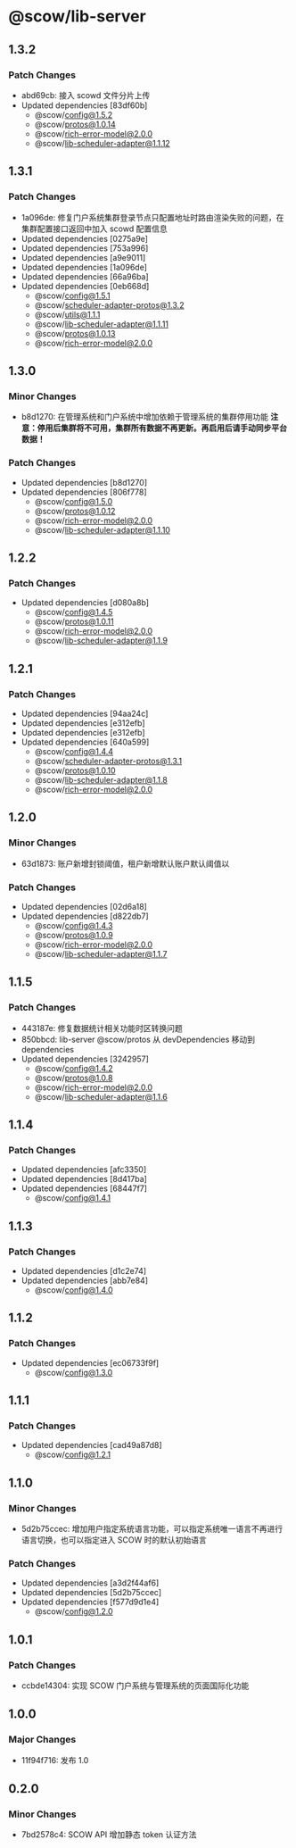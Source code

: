 # @scow/lib-server

## 1.3.2

### Patch Changes

- abd69cb: 接入 scowd 文件分片上传
- Updated dependencies [83df60b]
  - @scow/config@1.5.2
  - @scow/protos@1.0.14
  - @scow/rich-error-model@2.0.0
  - @scow/lib-scheduler-adapter@1.1.12

## 1.3.1

### Patch Changes

- 1a096de: 修复门户系统集群登录节点只配置地址时路由渲染失败的问题，在集群配置接口返回中加入 scowd 配置信息
- Updated dependencies [0275a9e]
- Updated dependencies [753a996]
- Updated dependencies [a9e9011]
- Updated dependencies [1a096de]
- Updated dependencies [66a96ba]
- Updated dependencies [0eb668d]
  - @scow/config@1.5.1
  - @scow/scheduler-adapter-protos@1.3.2
  - @scow/utils@1.1.1
  - @scow/lib-scheduler-adapter@1.1.11
  - @scow/protos@1.0.13
  - @scow/rich-error-model@2.0.0

## 1.3.0

### Minor Changes

- b8d1270: 在管理系统和门户系统中增加依赖于管理系统的集群停用功能
  **注意：停用后集群将不可用，集群所有数据不再更新。再启用后请手动同步平台数据！**

### Patch Changes

- Updated dependencies [b8d1270]
- Updated dependencies [806f778]
  - @scow/config@1.5.0
  - @scow/protos@1.0.12
  - @scow/rich-error-model@2.0.0
  - @scow/lib-scheduler-adapter@1.1.10

## 1.2.2

### Patch Changes

- Updated dependencies [d080a8b]
  - @scow/config@1.4.5
  - @scow/protos@1.0.11
  - @scow/rich-error-model@2.0.0
  - @scow/lib-scheduler-adapter@1.1.9

## 1.2.1

### Patch Changes

- Updated dependencies [94aa24c]
- Updated dependencies [e312efb]
- Updated dependencies [e312efb]
- Updated dependencies [640a599]
  - @scow/config@1.4.4
  - @scow/scheduler-adapter-protos@1.3.1
  - @scow/protos@1.0.10
  - @scow/lib-scheduler-adapter@1.1.8
  - @scow/rich-error-model@2.0.0

## 1.2.0

### Minor Changes

- 63d1873: 账户新增封锁阈值，租户新增默认账户默认阈值以

### Patch Changes

- Updated dependencies [02d6a18]
- Updated dependencies [d822db7]
  - @scow/config@1.4.3
  - @scow/protos@1.0.9
  - @scow/rich-error-model@2.0.0
  - @scow/lib-scheduler-adapter@1.1.7

## 1.1.5

### Patch Changes

- 443187e: 修复数据统计相关功能时区转换问题
- 850bbcd: lib-server @scow/protos 从 devDependencies 移动到 dependencies
- Updated dependencies [3242957]
  - @scow/config@1.4.2
  - @scow/protos@1.0.8
  - @scow/rich-error-model@2.0.0
  - @scow/lib-scheduler-adapter@1.1.6

## 1.1.4

### Patch Changes

- Updated dependencies [afc3350]
- Updated dependencies [8d417ba]
- Updated dependencies [68447f7]
  - @scow/config@1.4.1

## 1.1.3

### Patch Changes

- Updated dependencies [d1c2e74]
- Updated dependencies [abb7e84]
  - @scow/config@1.4.0

## 1.1.2

### Patch Changes

- Updated dependencies [ec06733f9f]
  - @scow/config@1.3.0

## 1.1.1

### Patch Changes

- Updated dependencies [cad49a87d8]
  - @scow/config@1.2.1

## 1.1.0

### Minor Changes

- 5d2b75ccec: 增加用户指定系统语言功能，可以指定系统唯一语言不再进行语言切换，也可以指定进入 SCOW 时的默认初始语言

### Patch Changes

- Updated dependencies [a3d2f44af6]
- Updated dependencies [5d2b75ccec]
- Updated dependencies [f577d9d1e4]
  - @scow/config@1.2.0

## 1.0.1

### Patch Changes

- ccbde14304: 实现 SCOW 门户系统与管理系统的页面国际化功能

## 1.0.0

### Major Changes

- 11f94f716: 发布 1.0

## 0.2.0

### Minor Changes

- 7bd2578c4: SCOW API 增加静态 token 认证方法
